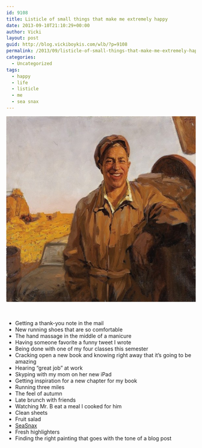 ```yaml
---
id: 9108
title: Listicle of small things that make me extremely happy
date: 2013-09-10T21:10:29+00:00
author: Vicki
layout: post
guid: http://blog.vickiboykis.com/wlb/?p=9108
permalink: /2013/09/listicle-of-small-things-that-make-me-extremely-happy/
categories:
  - Uncategorized
tags:
  - happy
  - life
  - listicle
  - me
  - sea snax
---
```

[<img class="aligncenter size-medium wp-image-9109" alt="Valentin Bogdanov - Man in Landscape 1957" src="https://raw.githubusercontent.com/veekaybee/wlb/gh-pages/assets/images/2013/09/Valentin-Bogdanov-Man-in-Landscape-1957-580x493.jpg" width="580" height="493" />](https://raw.githubusercontent.com/veekaybee/wlb/gh-pages/assets/images/2013/09/Valentin-Bogdanov-Man-in-Landscape-1957.jpg)

&nbsp;

  * Getting a thank-you note in the mail
  * New running shoes that are so comfortable
  * The hand massage in the middle of a manicure
  * Having someone favorite a funny tweet I wrote
  * Being done with one of my four classes this semester
  * Cracking open a new book and knowing right away that it&#8217;s going to be amazing
  * Hearing &#8220;great job&#8221; at work
  * Skyping with my mom on her new iPad
  * Getting inspiration for a new chapter for my book
  * Running three miles
  * The feel of autumn
  * Late brunch with friends
  * Watching Mr. B eat a meal I cooked for him
  * Clean sheets
  * Fruit salad
  * <a href="http://www.seasnax.com/" target="_blank">SeaSnax</a>
  * Fresh highlighters
  * Finding the right painting that goes with the tone of a blog post